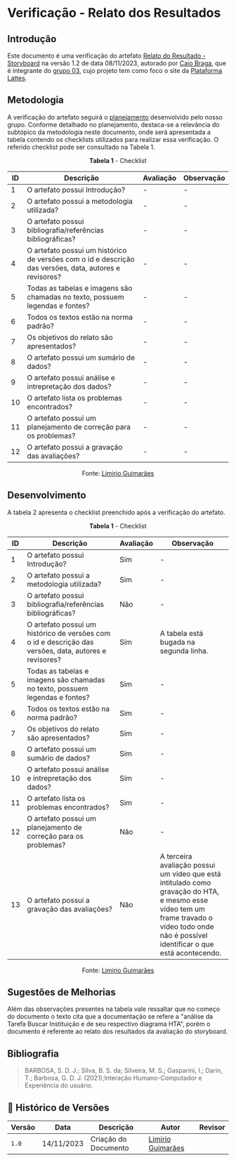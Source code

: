 #  Verificação - Relato dos Resultados

## Introdução

Este documento é uma verificação do artefato [Relato do Resultado - Storyboard](https://interacao-humano-computador.github.io/2023.2-PlataformaLattes/Design%2C%20Avaliação%20e%20Desenvolvimento/Nível%2001/Storyboard/Relato%20dos%20resultados%20dos%20Storyboards/) na versão 1.2 de data 08/11/2023, autorado por [Caio Braga](https://github.com/caioalvesbraga), que é integrante do [grupo 03](https://interacao-humano-computador.github.io/2023.2-PlataformaLattes/Design%2C%20Avalia%C3%A7%C3%A3o%20e%20Desenvolvimento/N%C3%ADvel%2001/An%C3%A1lise%20de%20tarefas/planej-hta/), cujo projeto tem como foco o site da [Plataforma Lattes](https://www.lattes.cnpq.br/).

## Metodologia 

A verificação do artefato seguirá o [planejamento](https://interacao-humano-computador.github.io/2023.2-Ventoy/verificacao/planejamendoDaVerificacao/) desenvolvido pelo nosso grupo. Conforme detalhado no planejamento, destaca-se a relevância do subtópico da metodologia neste documento, onde será apresentada a tabela contendo os checklists utilizados para realizar essa verificação. O referido checklist pode ser consultado na Tabela 1.

<center>

**Tabela 1** - Checklist

| ID | Descrição                                                                                                                      | Avaliação  | Observação                                                             |
|----|--------------------------------------------------------------------------------------------------------------------------------|------------|------------------------------------------------------------------------|
| 1  | O artefato possui Introdução?                                                                                                  | -          | -                                                                      |
| 2  | O artefato possui a metodologia utilizada?                                                                    		      | -          | -                                                                      |
| 3  | O artefato possui bibliografia/referências bibliográficas?                                                                     | -          | -                                                                      |
| 4  | O artefato possui um histórico de versões com o id e descrição das versões, data, autores e revisores?                         | -          | -                                                                      |
| 5  | Todas as tabelas e imagens são chamadas no texto, possuem legendas e fontes?                                                   | -          | -                                                                      |
| 6  | Todos os textos estão na norma padrão?                                       						      | -          | -                                                                      |
| 7  | Os objetivos do relato são apresentados?							       				      | -          | -                                                                      |
| 8  | O artefato possui um sumário de dados? 			                                                                      | -          | -                                                                      |
| 9  | O artefato possui análise e intrepretação dos dados?								              | -          | -  								    |
| 10  | O artefato lista os problemas encontrados?		                              					      | -          | -  								    |
| 11  | O artefato possui um planejamento de correção para os problemas?				                              | -          | -  								    |
| 12  | O artefato possui a gravação das avaliações?							                              | -          | -  								    |


Fonte: [Limirio Guimarães](https://github.com/LimirioGuimaraes)

</center>


## Desenvolvimento 

A tabela 2 apresenta o checklist preenchido após a verificação do artefato.

<center>

**Tabela 1** - Checklist

| ID | Descrição                                                                                                                      | Avaliação  | Observação                                                             |
|----|--------------------------------------------------------------------------------------------------------------------------------|------------|------------------------------------------------------------------------|
| 1  | O artefato possui Introdução?                                                                                                  | Sim        | -                                                                      |
| 2  | O artefato possui a metodologia utilizada?                                                                    		      | Sim        | -                                                                      |
| 3  | O artefato possui bibliografia/referências bibliográficas?                                                                     | Não        | -                                                                      |
| 4  | O artefato possui um histórico de versões com o id e descrição das versões, data, autores e revisores?                         | Sim        | A tabela está bugada na segunda linha.				    |
| 5  | Todas as tabelas e imagens são chamadas no texto, possuem legendas e fontes?                                                   | Sim        | -                                                                      |
| 6  | Todos os textos estão na norma padrão?                                       						      | Sim        | -                                                                      |
| 7  | Os objetivos do relato são apresentados?							       				      | Sim        | -                                                                      |
| 8  | O artefato possui um sumário de dados? 			                                                                      | Sim        | -                                                                      |
| 10  | O artefato possui análise e intrepretação dos dados?								              | Sim        | -  								    |
| 11  | O artefato lista os problemas encontrados?		                              					      | Sim        | -  								    |
| 12  | O artefato possui um planejamento de correção para os problemas?				                              | Não        | -  								    |
| 13  | O artefato possui a gravação das avaliações?							                              | Não        | A terceira avaliação possui um video que está intitulado como gravação do HTA, e mesmo esse vídeo tem um frame travado o vídeo todo onde não é possível identificar o que está acontecendo. |


Fonte: [Limirio Guimarães](https://github.com/LimirioGuimaraes)

</center>


## Sugestões de Melhorias

Além das observações presentes na tabela vale ressaltar que no começo do documento o texto cita que a documentação se refere a "análise da Tarefa Buscar Instituição e de seu respectivo diagrama HTA", porém o documento é referente ao relato dos resultados da avaliação do storyboard. 

## Bibliografia

> BARBOSA, S. D. J.; Silva, B. S. da; Silveira, M. S.; Gasparini, I.; Darin, T.; Barbosa, G. D. J. (2021);Interação Humano-Computador e Experiência do usuário.
    
## 📑 Histórico de Versões

| Versão | Data       | Descrição                                       | Autor                                          | Revisor                                      |
| ------ | ---------- | ----------------------------------------------- | -----------------------------------------------| ---------------------------------------------|
| `1.0`  | 14/11/2023 | Criação do Documento | [Limirio Guimarães](https://github.com/LimirioGuimaraes) |  |
 